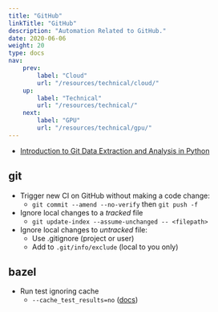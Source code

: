 ```yaml
---
title: "GitHub"
linkTitle: "GitHub"
description: "Automation Related to GitHub."
date: 2020-06-06
weight: 20
type: docs
nav:
    prev:
        label: "Cloud"
        url: "/resources/technical/cloud/"
    up:
        label: "Technical"
        url: "/resources/technical/"
    next:
        label: "GPU"
        url: "/resources/technical/gpu/"
---
```


* [Introduction to Git Data Extraction and Analysis in Python](https://towardsdatascience.com/introduction-to-git-data-extraction-and-analysis-in-python-e7e2bf9b4606)

## git

* Trigger new CI on GitHub without making a code change:
  * `git commit --amend --no-verify` then `git push -f`
* Ignore local changes to a *tracked* file
  * `git update-index --assume-unchanged -- <filepath>`
* Ignore local changes to *untracked* file:
  * Use .gitignore (project or user)
  * Add to `.git/info/exclude` (local to you only)

## bazel

* Run test ignoring cache
  * `--cache_test_results=no` ([docs](https://bazel.build/reference/command-line-reference#flag--cache_test_results))
